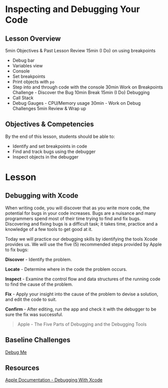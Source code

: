 # Inspecting and Debugging Your Code

## Lesson Overview
5min Objectives & Past Lesson Review
15min (I Do) on using breakpoints
  - Debug bar
  - Variables view
  - Console
  - Set breakpoints
  - Print objects with `po`
  - Step into and through code with the console
30min Work on Breakpoints Challenge - Discover the Bug
10min Break
15min (I Do) Debugging
  - Call Stack
  - Debug Gauges - CPU/Memory usage
30min - Work on Debug Challenges
5min Review & Wrap up

## Objectives & Competencies
By the end of this lesson, students should be able to:

- Identify and set breakpoints in code
- Find and track bugs using the debugger
- Inspect objects in the debugger


# Lesson
## Debugging with Xcode

When writing code, you will discover that as you write more code, the potential for bugs in your code increases. Bugs are a nuisance and many programmers spend most of their time trying to find and fix bugs. Discovering and fixing bugs is a difficult task; it takes time, practice and a knowledge of a few tools to get good at it.

Today we will practice our debugging skills by identifying the tools Xcode provides us.
We will use the five (5) recommended steps provided by Apple to fix bugs:

**Discover** - Identify the problem.

**Locate** - Determine where in the code the problem occurs.

**Inspect** - Examine the control flow and data structures of the running code to find the cause of the problem.

**Fix** - Apply your insight into the cause of the problem to devise a solution, and edit the code to suit.

**Confirm** - After editing, run the app and check it with the debugger to be sure the fix was successful.

> Apple - The Five Parts of Debugging and the Debugging Tools


## Baseline Challenges

[Debug Me](https://github.com/Product-College-Labs/debug-me.git)


## Resources

[Apple Documentation - Debugging With Xcode](https://developer.apple.com/library/archive/documentation/DeveloperTools/Conceptual/debugging_with_xcode/chapters/debugging_tools.html)
